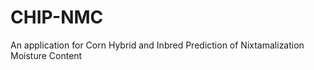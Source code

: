 # CHIP-NMC
An application for Corn Hybrid and Inbred Prediction of Nixtamalization Moisture Content
